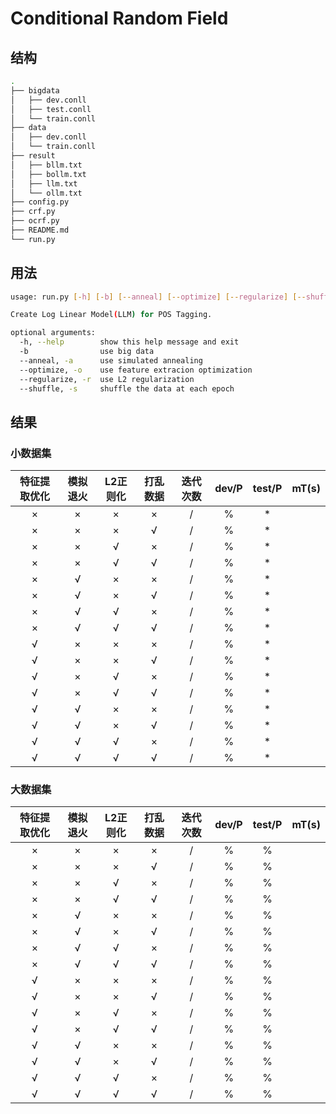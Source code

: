 # Conditional Random Field

## 结构

```sh
.
├── bigdata
│   ├── dev.conll
│   ├── test.conll
│   └── train.conll
├── data
│   ├── dev.conll
│   └── train.conll
├── result
│   ├── bllm.txt
│   ├── bollm.txt
│   ├── llm.txt
│   └── ollm.txt
├── config.py
├── crf.py
├── ocrf.py
├── README.md
└── run.py
```

## 用法

```sh
usage: run.py [-h] [-b] [--anneal] [--optimize] [--regularize] [--shuffle]

Create Log Linear Model(LLM) for POS Tagging.

optional arguments:
  -h, --help        show this help message and exit
  -b                use big data
  --anneal, -a      use simulated annealing
  --optimize, -o    use feature extracion optimization
  --regularize, -r  use L2 regularization
  --shuffle, -s     shuffle the data at each epoch
```

## 结果

### 小数据集

| 特征提取优化 | 模拟退火 | L2正则化 | 打乱数据 | 迭代次数 |  dev/P   | test/P |    mT(s)    |
| :----------: | :------: | :------: | :------: | :------: | :------: | :----: | :---------: |
|      ×       |    ×     |    ×     |    ×     |  /  | % |   *    |  |
|      ×       |    ×     |    ×     |    √     |  /   | % |   *    |  |
|      ×       |    ×     |    √     |    ×     |  /   | % |   *    |  |
|      ×       |    ×     |    √     |    √     |  /   | % |   *    |  |
|      ×       |    √     |    ×     |    ×     |  /   | % |   *    |  |
|      ×       |    √     |    ×     |    √     |  /   | % |   *    |  |
|      ×       |    √     |    √     |    ×     |  /   | % |   *    |  |
|      ×       |    √     |    √     |    √     |  /   | % |   *    |  |
|      √       |    ×     |    ×     |    ×     |  /   | % |   *    |  |
|      √       |    ×     |    ×     |    √     |  /   | % |   *    |  |
|      √       |    ×     |    √     |    ×     |  /   | % |   *    |  |
|      √       |    ×     |    √     |    √     |  /   | % |   *    |  |
|      √       |    √     |    ×     |    ×     |  /   | % |   *    |  |
|      √       |    √     |    ×     |    √     |  /   | % |   *    |  |
|      √       |    √     |    √     |    ×     |  /   | % |   *    |  |
|      √       |    √     |    √     |    √     |  /   | % |   *    |  |

### 大数据集

| 特征提取优化 | 模拟退火 | L2正则化 | 打乱数据 | 迭代次数 |  dev/P   |  test/P  |    mT(s)     |
| :----------: | :------: | :------: | :------: | :------: | :------: | :------: | :----------: |
|      ×       |    ×     |    ×     |    ×     |  /   | % | % |  |
|      ×       |    ×     |    ×     |    √     |  /   | % | % |  |
|      ×       |    ×     |    √     |    ×     |  /   | % | % |  |
|      ×       |    ×     |    √     |    √     |  /   | % | % |  |
|      ×       |    √     |    ×     |    ×     |  /   | % | % |  |
|      ×       |    √     |    ×     |    √     |  /   | % | % |  |
|      ×       |    √     |    √     |    ×     |  /   | % | % |  |
|      ×       |    √     |    √     |    √     |  /   | % | % |  |
|      √       |    ×     |    ×     |    ×     |  /   | % | % |  |
|      √       |    ×     |    ×     |    √     |  /   | % | % |  |
|      √       |    ×     |    √     |    ×     |  /   | % | % |  |
|      √       |    ×     |    √     |    √     |  /   | % | % |  |
|      √       |    √     |    ×     |    ×     |  /   | % | % |  |
|      √       |    √     |    ×     |    √     |  /   | % | % |  |
|      √       |    √     |    √     |    ×     |  /   | % | % |  |
|      √       |    √     |    √     |    √     |  /   | % | % |  |